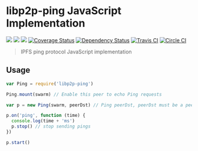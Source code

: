 libp2p-ping JavaScript Implementation
=====================================

[![](https://img.shields.io/badge/made%20by-Protocol%20Labs-blue.svg?style=flat-square)](http://ipn.io)
[![](https://img.shields.io/badge/project-IPFS-blue.svg?style=flat-square)](http://ipfs.io/) [![](https://img.shields.io/badge/freenode-%23ipfs-blue.svg?style=flat-square)](http://webchat.freenode.net/?channels=%23ipfs)
[![Coverage Status](https://coveralls.io/repos/github/libp2p/js-libp2p-ping/badge.svg?branch=master)](https://coveralls.io/github/libp2p/js-libp2p-ping?branch=master)
[![Dependency Status](https://david-dm.org/libp2p/js-libp2p-ping.svg?style=flat-square)](https://david-dm.org/libp2p/js-libp2p-ping)
[![Travis CI](https://travis-ci.org/libp2p/js-libp2p-ping.svg?branch=master)](https://travis-ci.org/libp2p/js-libp2p-ping)
[![Circle CI](https://circleci.com/gh/libp2p/js-libp2p-ping.svg?style=svg)](https://circleci.com/gh/libp2p/js-libp2p-ping)

> IPFS ping protocol JavaScript implementation

## Usage

```javascript
var Ping = require('libp2p-ping')

Ping.mount(swarm) // Enable this peer to echo Ping requests

var p = new Ping(swarm, peerDst) // Ping peerDst, peerDst must be a peer-info object

p.on('ping', function (time) {
  console.log(time + 'ms')
  p.stop() // stop sending pings
})

p.start()
```
